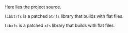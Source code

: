 Here lies the project source.

`libbtrfs` is a patched `btrfs` library that builds with flat files.

`libxfs` is a patched `xfs` library that builds with flat files.
